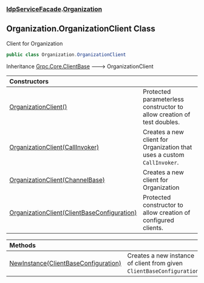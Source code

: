 ### [IdpServiceFacade](../../index.md 'IdpServiceFacade').[Organization](../index.md 'IdpServiceFacade\.Organization')

## Organization\.OrganizationClient Class

Client for Organization

```csharp
public class Organization.OrganizationClient
```

Inheritance [Grpc\.Core\.ClientBase](https://learn.microsoft.com/en-us/dotnet/api/grpc.core.clientbase 'Grpc\.Core\.ClientBase') &#129106; OrganizationClient

| Constructors | |
| :--- | :--- |
| [OrganizationClient\(\)](OrganizationClient.md#IdpServiceFacade.Organization.OrganizationClient.OrganizationClient() 'IdpServiceFacade\.Organization\.OrganizationClient\.OrganizationClient\(\)') | Protected parameterless constructor to allow creation of test doubles\. |
| [OrganizationClient\(CallInvoker\)](OrganizationClient.md#IdpServiceFacade.Organization.OrganizationClient.OrganizationClient(CallInvoker) 'IdpServiceFacade\.Organization\.OrganizationClient\.OrganizationClient\(CallInvoker\)') | Creates a new client for Organization that uses a custom `CallInvoker`\. |
| [OrganizationClient\(ChannelBase\)](OrganizationClient.md#IdpServiceFacade.Organization.OrganizationClient.OrganizationClient(ChannelBase) 'IdpServiceFacade\.Organization\.OrganizationClient\.OrganizationClient\(ChannelBase\)') | Creates a new client for Organization |
| [OrganizationClient\(ClientBaseConfiguration\)](OrganizationClient.md#IdpServiceFacade.Organization.OrganizationClient.OrganizationClient(ClientBaseConfiguration) 'IdpServiceFacade\.Organization\.OrganizationClient\.OrganizationClient\(ClientBaseConfiguration\)') | Protected constructor to allow creation of configured clients\. |

| Methods | |
| :--- | :--- |
| [NewInstance\(ClientBaseConfiguration\)](NewInstance(ClientBaseConfiguration).md 'IdpServiceFacade\.Organization\.OrganizationClient\.NewInstance\(ClientBaseConfiguration\)') | Creates a new instance of client from given `ClientBaseConfiguration`\. |

